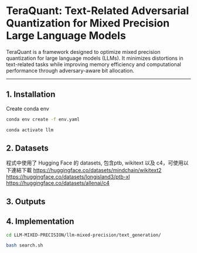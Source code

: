 # TeraQuant: Text-Related Adversarial Quantization for Mixed Precision Large Language Models

TeraQuant is a framework designed to optimize mixed precision quantization for large language models (LLMs). It minimizes distortions in text-related tasks while improving memory efficiency and computational performance through adversary-aware bit allocation.

---

## 1. Installation 
Create conda env
```bash
conda env create -f env.yaml
```
```bash
conda activate llm
```
## 2. Datasets
程式中使用了 Hugging Face 的 datasets, 包含ptb, wikitext 以及 c4，可使用以下連結下載
https://huggingface.co/datasets/mindchain/wikitext2 
https://huggingface.co/datasets/longisland3/ptb-xl 
https://huggingface.co/datasets/allenai/c4
## 3. Outputs

## 4. Implementation
```bash
cd LLM-MIXED-PRECISION/llm-mixed-precision/text_generation/
```
```bash
bash search.sh
```
